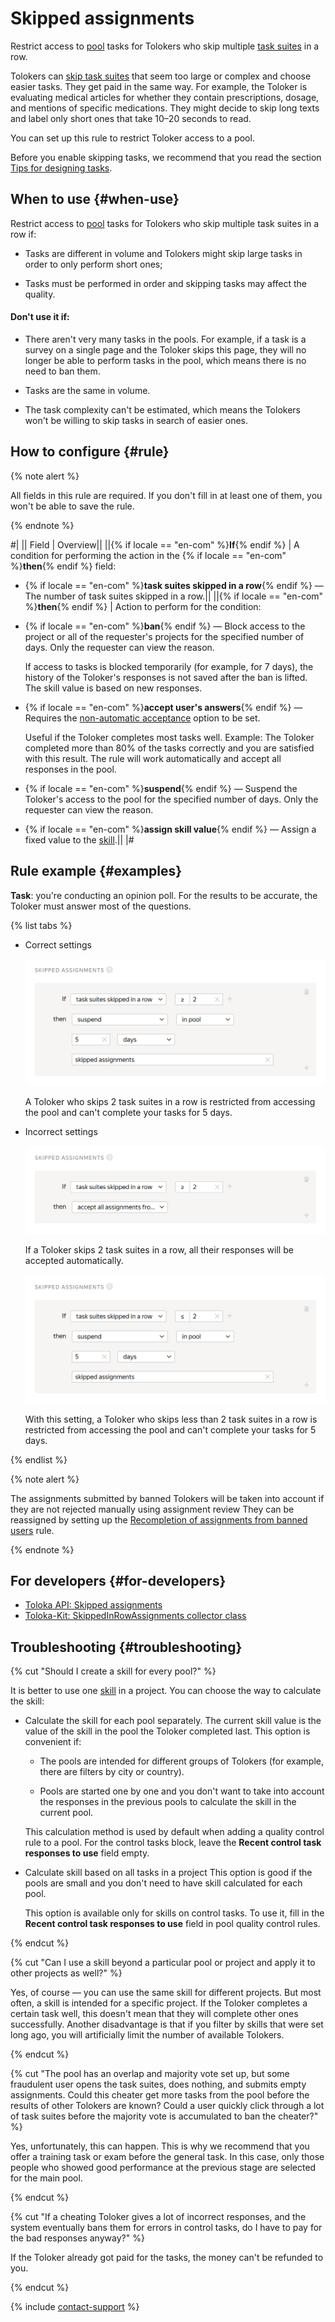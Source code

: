 # Skipped assignments

Restrict access to [pool](../../glossary.md#pool) tasks for Tolokers who skip multiple [task suites](../../glossary.md#task-suite) in a row.

Tolokers can [skip task suites](pool_statistic-pool.md#skipped-tasks) that seem too large or complex and choose easier tasks. They get paid in the same way. For example, the Toloker is evaluating medical articles for whether they contain prescriptions, dosage, and mentions of specific medications. They might decide to skip long texts and label only short ones that take 10–20 seconds to read.

You can set up this rule to restrict Toloker access to a pool.

Before you enable skipping tasks, we recommend that you read the section [Tips for designing tasks](faq.md).

## When to use {#when-use}

Restrict access to [pool](../../glossary.md#pool) tasks for Tolokers who skip multiple task suites in a row if:

- Tasks are different in volume and Tolokers might skip large tasks in order to only perform short ones;

- Tasks must be performed in order and skipping tasks may affect the quality.

#### Don't use it if:

- There aren't very many tasks in the pools. For example, if a task is a survey on a single page and the Toloker skips this page, they will no longer be able to perform tasks in the pool, which means there is no need to ban them.

- Tasks are the same in volume.

- The task complexity can't be estimated, which means the Tolokers won't be willing to skip tasks in search of easier ones.

## How to configure {#rule}

{% note alert %}

All fields in this rule are required. If you don't fill in at least one of them, you won't be able to save the rule.

{% endnote %}

#|
|| Field  | Overview||
||{% if locale == "en-com" %}**If**{% endif %} | A condition for performing the action in the {% if locale == "en-com" %}**then**{% endif %} field:

- {% if locale == "en-com" %}**task suites skipped in a row**{% endif %} — The number of task suites skipped in a row.||
||{% if locale == "en-com" %}**then**{% endif %} | Action to perform for the condition:

- {% if locale == "en-com" %}**ban**{% endif %} — Block access to the project or all of the requester's projects for the specified number of days. Only the requester can view the reason.

    If access to tasks is blocked temporarily (for example, for 7 days), the history of the Toloker's responses is not saved after the ban is lifted. The skill value is based on new responses.

- {% if locale == "en-com" %}**accept user's answers**{% endif %} — Requires the [non-automatic acceptance](offline-accept.md) option to be set.

    Useful if the Toloker completes most tasks well. Example: The Toloker completed more than 80% of the tasks correctly and you are satisfied with this result. The rule will work automatically and accept all responses in the pool.

- {% if locale == "en-com" %}**suspend**{% endif %} — Suspend the Toloker's access to the pool for the specified number of days. Only the requester can view the reason.

- {% if locale == "en-com" %}**assign skill value**{% endif %} — Assign a fixed value to the [skill](nav.md).||
|#

## Rule example {#examples}

**Task**: you're conducting an opinion poll. For the results to be accurate, the Toloker must answer most of the questions.

{% list tabs %}

- Correct settings

  ![](../_images/control-rules/skipped-assignments/qcr-skipped_assignments_example1.png)

  A Toloker who skips 2 task suites in a row is restricted from accessing the pool and can't complete your tasks for 5 days.

- Incorrect settings

  ![](../_images/control-rules/skipped-assignments/qcr-skipped_assignments_example3.png)

  If a Toloker skips 2 task suites in a row, all their responses will be accepted automatically.

  ![](../_images/control-rules/skipped-assignments/qcr-skipped_assignments_example4.png)

  With this setting, a Toloker who skips less than 2 task suites in a row is restricted from accessing the pool and can't complete your tasks for 5 days.

{% endlist %}

{% note alert %}

The assignments submitted by banned Tolokers will be taken into account if they are not rejected manually using assignment review They can be reassigned by setting up the [Recompletion of assignments from banned users](restore-task-overlap.md) rule.

{% endnote %}

## For developers {#for-developers}

- [Toloka API: Skipped assignments](../../api/concepts/skipped.md)
- [Toloka-Kit: SkippedInRowAssignments collector class](../../toloka-kit/reference/toloka.client.collectors.SkippedInRowAssignments.md)

## Troubleshooting {#troubleshooting}

{% cut "Should I create a skill for every pool?" %}

It is better to use one [skill](../../glossary.md#skill) in a project. You can choose the way to calculate the skill:

- Calculate the skill for each pool separately. The current skill value is the value of the skill in the pool the Toloker completed last. This option is convenient if:

    - The pools are intended for different groups of Tolokers (for example, there are filters by city or country).

    - Pools are started one by one and you don't want to take into account the responses in the previous pools to calculate the skill in the current pool.

    This calculation method is used by default when adding a quality control rule to a pool. For the control tasks block, leave the **Recent control task responses to use** field empty.

- Calculate skill based on all tasks in a project This option is good if the pools are small and you don't need to have skill calculated for each pool.

    This option is available only for skills on control tasks. To use it, fill in the **Recent control task responses to use** field in pool quality control rules.

{% endcut %}

{% cut "Can I use a skill beyond a particular pool or project and apply it to other projects as well?" %}

Yes, of course — you can use the same skill for different projects. But most often, a skill is intended for a specific project. If the Toloker completes a certain task well, this doesn't mean that they will complete other ones successfully. Another disadvantage is that if you filter by skills that were set long ago, you will artificially limit the number of available Tolokers.

{% endcut %}

{% cut "The pool has an overlap and majority vote set up, but some fraudulent user opens the task suites, does nothing, and submits empty assignments. Could this cheater get more tasks from the pool before the results of other Tolokers are known? Could a user quickly click through a lot of task suites before the majority vote is accumulated to ban the cheater?" %}

Yes, unfortunately, this can happen. This is why we recommend that you offer a training task or exam before the general task. In this case, only those people who showed good performance at the previous stage are selected for the main pool.

{% endcut %}

{% cut "If a cheating Toloker gives a lot of incorrect responses, and the system eventually bans them for errors in control tasks, do I have to pay for the bad responses anyway?" %}

If the Toloker already got paid for the tasks, the money can't be refunded to you.

{% endcut %}

{% include [contact-support](../_includes/contact-support.md) %}